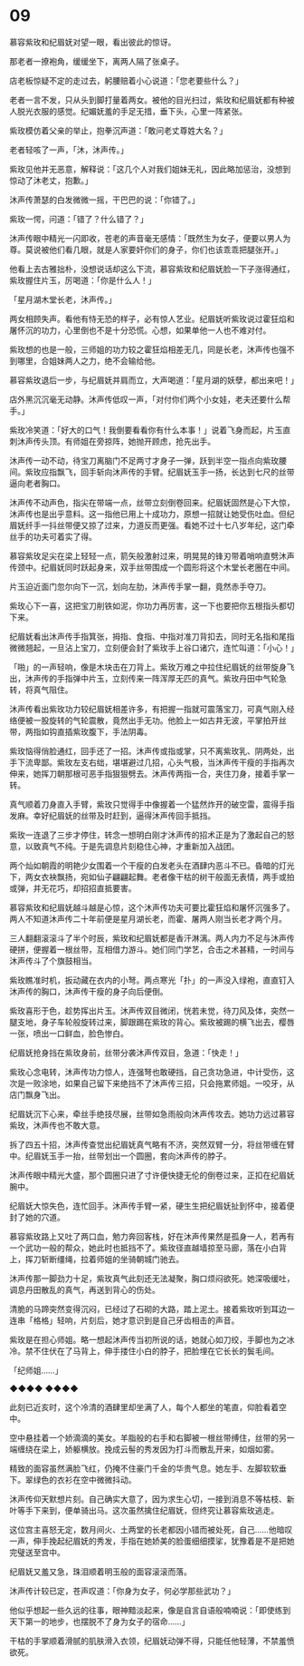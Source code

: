 # 09

慕容紫玫和纪眉妩对望一眼，看出彼此的惊讶。

那老者一撩袍角，缓缓坐下，离两人隔了张桌子。

店老板惊疑不定的走过去，躬腰赔着小心说道：「您老要些什么？」

老者一言不发，只从头到脚打量着两女。被他的目光扫过，紫玫和纪眉妩都有种被人脱光衣服的感觉。纪媚妩羞的手足无措，垂下头，心里一阵紧张。

紫玫模仿着父亲的举止，抱拳沉声道：「敢问老丈尊姓大名？」

老者轻咳了一声，「沐，沐声传。」

紫玫见他并无恶意，解释说：「这几个人对我们姐妹无礼，因此略加惩治，没想到惊动了沐老丈，抱歉。」

沐声传萧瑟的白发微微一摇，干巴巴的说：「你错了。」

紫玫一愕，问道：「错了？什么错了？」

沐声传眼中精光一闪即收，苍老的声音毫无感情：「既然生为女子，便要以男人为尊。莫说被他们看几眼，就是人家要奸你们的身子，你们也该乖乖把腿张开。」

他看上去古雅拙朴，没想说话却这么下流，慕容紫玫和纪眉妩脸一下子涨得通红，紫玫握住片玉，厉喝道：「你是什么人！」

「星月湖木堂长老，沐声传。」

两女相顾失声。看他有恃无恐的样子，必有惊人艺业。纪眉妩听紫玫说过霍狂焰和屠怀沉的功力，心里倒也不是十分恐慌。心想，如果单他一人也不难对付。

紫玫想的也是一般，三师姐的功力较之霍狂焰相差无几，同是长老，沐声传也强不到哪里，合姐妹两人之力，绝不会输给他。

慕容紫玫退后一步，与纪眉妩并肩而立，大声喝道：「星月湖的妖孽，都出来吧！」

店外黑沉沉毫无动静。沐声传低叹一声，「对付你们两个小女娃，老夫还要什么帮手。」

紫玫冷笑道：「好大的口气！我倒要看看你有什么本事！」说着飞身而起，片玉直刺沐声传头顶。有师姐在旁掠阵，她抛开顾虑，抢先出手。

沐声传一动不动，待宝刀离脑门不足两寸才身子一弹，跃到半空一指点向紫玫腰间。紫玫应指飘飞，回手斩向沐声传的手臂。纪眉妩玉手一扬，长达到七尺的丝带逼向老者胸口。

沐声传不动声色，指尖在带端一点，丝带立刻倒卷回来。纪眉妩固然是心下大惊，沐声传也是出乎意料。这一指他已用上十成功力，原想一招就让她受伤吐血。但纪眉妩纤手一抖丝带便又掠了过来，力道反而更强。看她不过十七八岁年纪，这门牵丝手的功夫可着实了得。

慕容紫玫足尖在梁上轻轻一点，箭矢般激射过来，明晃晃的锋刃带着哨响直劈沐声传颈中。纪眉妩同时跃起身来，双手丝带围成一个圆形将这个木堂长老圈在中间。

片玉迫近面门忽尔向下一沉，划向左肋，沐声传手掌一翻，竟然赤手夺刀。

紫玫心下一喜，这把宝刀削铁如泥，你功力再厉害，这一下也要把你五根指头都切下来。

纪眉妩看出沐声传手指箕张，拇指、食指、中指对准刀背扣去，同时无名指和尾指微微翘起，一旦沾上宝刀，立刻便会封了紫玫手上谷口诸穴，连忙叫道：「小心！」

「啪」的一声轻响，像是木块击在刀背上。紫玫万难之中拉住纪眉妩的丝带旋身飞出，沐声传的手指弹中片玉，立刻传来一阵浑厚无匹的真气。紫玫丹田中气轮急转，将真气阻住。

沐声传看出紫玫功力较纪眉妩相差许多，有把握一指就可震落宝刀，可真气刚入经络便被一股旋转的气轮震散，竟然出手无功。他脸上一如古井无波，平掌拍开丝带，两指如钩直插紫玫腹下，手法阴毒。

紫玫恼得俏脸通红，回手还了一招。沐声传或指或掌，只不离紫玫乳、阴两处，出手下流卑鄙。紫玫左支右绌，堪堪避过几招，心头气极，当沐声传干瘦的手指再次伸来，她挥刀朝那根可恶手指狠狠劈去。沐声传两指一合，夹住刀身，接着手掌一转。

真气顺着刀身直入手臂，紫玫只觉得手中像握着一个猛然炸开的破空雷，震得手指发麻。幸好纪眉妩的丝带及时赶到，逼得沐声传回手抵挡。

紫玫一连退了三步才停住，转念一想明白刚才沐声传的招术正是为了激起自己的怒意，以致真气不纯。于是先调息片刻稳住心神，才重新加入战团。

两个灿如朝霞的明艳少女围着一个干瘦的白发老头在酒肆内恶斗不已。昏暗的灯光下，两女衣袂飘扬，宛如仙子翩翩起舞。老者像干枯的树干般面无表情，两手或拍或弹，并无花巧，却招招直抵要害。

慕容紫玫和纪眉妩越斗越是心惊，这个沐声传功夫可要比霍狂焰和屠怀沉强多了。两人不知道沐声传二十年前便是星月湖长老，而霍、屠两人刚当长老才两个月。

三人翻翻滚滚斗了半个时辰，紫玫和纪眉妩都是香汗淋漓。两人内力不足与沐声传硬拼，便握着一根丝带，互相借力游斗。她们同门学艺，合击之术甚精，一时间与沐声传斗了个旗鼓相当。

紫玫瞧准时机，扳动藏在衣内的小弩。两点寒光「扑」的一声没入绿袍，直直钉入沐声传的胸口，沐声传干瘦的身子向后便倒。

紫玫喜形于色，趁势挥出片玉。沐声传双目微闭，恍若未觉，待刀风及体，突然一腿支地，身子车轮般旋转过来，脚跟踢在紫玫的背心。紫玫被踢的横飞出去，樱唇一张，喷出一口鲜血，脸色惨白。

纪眉妩抢身挡在紫玫身前，丝带分袭沐声传双目，急道：「快走！」

紫玫心念电转，沐声传功力惊人，连强弩也敢硬挡，自己贪功急进，中计受伤，这次是一败涂地，如果自己留下来绝挡不了沐声传三招，只会拖累师姐。一咬牙，从店门飘身飞出。

纪眉妩沉下心来，牵丝手绝技尽展，丝带如急雨般向沐声传攻去。她功力远过慕容紫玫，沐声传也不敢大意。

拆了四五十招，沐声传查觉出纪眉妩真气略有不济，突然双臂一分，将丝带缠在臂中。纪眉妩玉手一抬，丝带划出一个圆圈，套向沐声传的脖子。

沐声传眼中精光大盛，那个圆圈只进了寸许便快捷无伦的倒卷过来，正扣在纪眉妩腕中。

纪眉妩大惊失色，连忙回手。沐声传手臂一紧，硬生生把纪眉妩扯到怀中，接着便封了她的穴道。

慕容紫玫路上又吐了两口血，勉力奔回客栈，好在沐声传果然是孤身一人，若再有一个武功一般的帮众，她此时也抵挡不了。紫玫径直越墙掠至马廊，落在小白背上，挥刀斩断缰绳，拉着师姐的坐骑朝城门驰去。

沐声传那一脚劲力十足，紫玫真气此刻还无法凝聚，胸口烦闷欲死。她深吸缓吐，调息丹田散乱的真气，再送到背心的伤处。

清脆的马蹄突然变得沉闷，已经过了石砌的大路，踏上泥土。接着紫玫听到耳边一连串「格格」轻响，片刻后，她才意识到是自己牙齿相击的声音。

紫玫是在担心师姐。略一想起沐声传当初所说的话，她就心如刀绞，手脚也为之冰冷。禁不住伏在了马背上，伸手搂住小白的脖子，把脸埋在它长长的鬓毛间。

「纪师姐……」

◆◆◆◆ ◆◆◆◆

此刻已近亥时，这个冷清的酒肆里却坐满了人，每个人都坐的笔直，仰脸看着空中。

空中悬挂着一个娇滴滴的美女。羊脂般的右手和右脚被一根丝带缚住，丝带的另一端缠绕在梁上，娇躯横放。挽成云髻的秀发因为打斗而散乱开来，如烟如雾。

精致的面容虽然满脸飞红，仍掩不住豪门千金的华贵气息。她左手、左脚软软垂下。翠绿色的衣衫在空中微微抖动。

沐声传仰天默想片刻。自己确实大意了，因为求生心切，一接到消息不等枯枝、新叶等手下来到，便单骑出马。这次虽然擒住纪眉妩，但终究让慕容紫玫逃走。

这位宫主喜怒无定，数月间火、土两堂的长老都因小错而被处死，自己……他暗叹一声，伸手挽起纪眉妩的秀发，手指在她娇美的脸蛋细细摸挲，犹豫着是不是把她完璧送至宫中。

纪眉妩又羞又急，珠泪顺着明玉般的面容滚滚而落。

沐声传计较已定，苍声叹道：「你身为女子，何必学那些武功？」

他似乎想起一些久远的往事，眼神黯淡起来，像是自言自语般喃喃说：「即使练到天下第一的地步，也摆脱不了身为女子的宿命……」

干枯的手掌顺着滑腻的肌肤滑入衣领，纪眉妩动弹不得，只能任他轻薄，不禁羞愤欲死。
